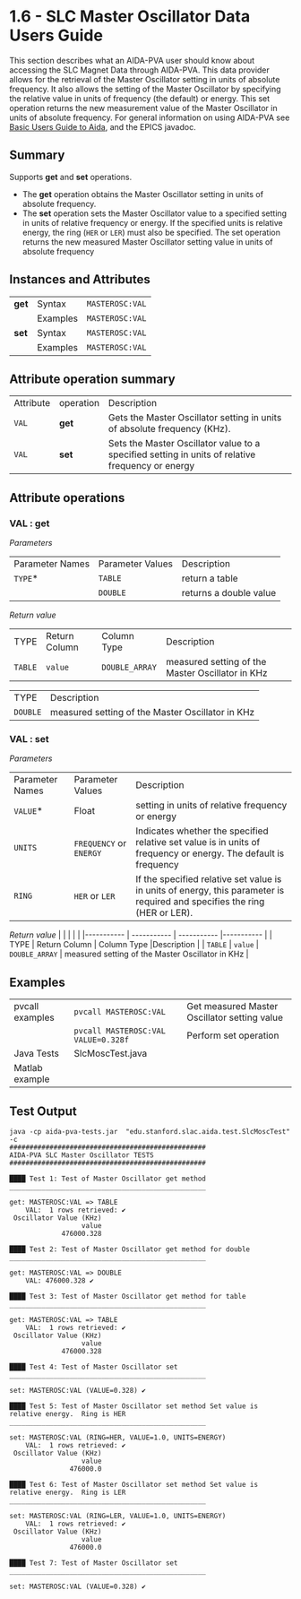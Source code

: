 # 1.6 - SLC Master Oscillator Data Users Guide

This section describes what an AIDA-PVA user should know about accessing the SLC Magnet Data through AIDA-PVA. This data
provider allows for the retrieval of the Master Oscillator setting in units of absolute frequency. It also allows the
setting of the Master Oscillator by specifying the relative value in units of frequency (the default) or energy. This
set operation returns the new measurement value of the Master Oscillator in units of absolute frequency. For general
information on using AIDA-PVA see [Basic Users Guide to Aida](1_00_User_Guide.md), and the EPICS javadoc.

## Summary

Supports **get** and **set** operations.

- The **get** operation obtains the Master Oscillator setting in units of absolute frequency.
- The **set** operation sets the Master Oscillator value to a specified setting in units of relative frequency or
  energy. If the specified units is relative energy, the ring (`HER` or `LER`) must also be specified. The set operation
  returns the new measured Master Oscillator setting value in units of absolute frequency

## Instances and Attributes

| | | |
| ----------- | ----------- | ----------- |
| **get** | Syntax    | `MASTEROSC:VAL` |
| | Examples | `MASTEROSC:VAL` |
| **set** | Syntax    | `MASTEROSC:VAL` |
| | Examples | `MASTEROSC:VAL` |

## Attribute operation summary

| | | |
| ----------- | -----------  | -----------  |
| Attribute | operation |Description |
| `VAL` | **get** |  Gets the Master Oscillator setting in units of absolute frequency (KHz). |
| `VAL` | **set** |  Sets the Master Oscillator value to a specified setting in units of relative frequency or energy |

## Attribute operations

### VAL : get

_Parameters_

| | | |
| ----------- | -----------| ----------- |
| Parameter Names | Parameter Values |Description | 
| `TYPE`*  |   `TABLE`  | return a table |
| | `DOUBLE`  | returns a double value |

_Return value_

| | | | |
|----------- | ----------- | -----------  |-----------  |
| TYPE  | Return Column | Column Type |Description |
| `TABLE` | `value` | `DOUBLE_ARRAY` | measured setting of the Master Oscillator in KHz |

| | |
|-----------  |-----------  |
| TYPE  |  Description |
| `DOUBLE` |  measured setting of the Master Oscillator in KHz  |

### VAL : set

_Parameters_

| | | |
| ----------- | -----------| ----------- |
| Parameter Names | Parameter Values |Description | 
| `VALUE`*  | Float  | setting in units of relative frequency or energy |
| `UNITS`  |   `FREQUENCY` or `ENERGY`  | Indicates whether the specified relative set value is in units of frequency or energy. The default is frequency |
| `RING`  | `HER` or `LER`  | If the specified relative set value is in units of energy, this parameter is required and specifies the ring (HER or LER).  |

_Return value_
| | | | | |----------- | ----------- | ----------- |----------- | | TYPE | Return Column | Column Type |Description |
| `TABLE` | `value` | `DOUBLE_ARRAY` | measured setting of the Master Oscillator in KHz |

## Examples

| | | |
|  ----------- |----------- |----------- |
| pvcall examples | `pvcall MASTEROSC:VAL` | Get measured Master Oscillator setting value |
|  | `pvcall MASTEROSC:VAL VALUE=0.328f` |  Perform set operation |
| Java Tests | SlcMoscTest.java | |
| Matlab example |  | |

## Test Output

```shell
java -cp aida-pva-tests.jar  "edu.stanford.slac.aida.test.SlcMoscTest" -c
#################################################
AIDA-PVA SLC Master Oscillator TESTS
#################################################

████ Test 1: Test of Master Oscillator get method
_________________________________________________

get: MASTEROSC:VAL => TABLE
    VAL:  1 rows retrieved: ✔
 Oscillator Value (KHz)
                  value
             476000.328

████ Test 2: Test of Master Oscillator get method for double
_________________________________________________

get: MASTEROSC:VAL => DOUBLE
    VAL: 476000.328 ✔

████ Test 3: Test of Master Oscillator get method for table
_________________________________________________

get: MASTEROSC:VAL => TABLE
    VAL:  1 rows retrieved: ✔
 Oscillator Value (KHz)
                  value
             476000.328

████ Test 4: Test of Master Oscillator set
_________________________________________________

set: MASTEROSC:VAL (VALUE=0.328) ✔

████ Test 5: Test of Master Oscillator set method Set value is relative energy.  Ring is HER
_________________________________________________

set: MASTEROSC:VAL (RING=HER, VALUE=1.0, UNITS=ENERGY)
    VAL:  1 rows retrieved: ✔
 Oscillator Value (KHz)
                  value
               476000.0

████ Test 6: Test of Master Oscillator set method Set value is relative energy.  Ring is LER
_________________________________________________

set: MASTEROSC:VAL (RING=LER, VALUE=1.0, UNITS=ENERGY)
    VAL:  1 rows retrieved: ✔
 Oscillator Value (KHz)
                  value
               476000.0

████ Test 7: Test of Master Oscillator set
_________________________________________________

set: MASTEROSC:VAL (VALUE=0.328) ✔
```

